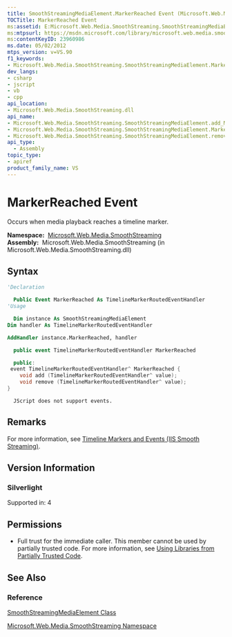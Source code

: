 ```yaml
---
title: SmoothStreamingMediaElement.MarkerReached Event (Microsoft.Web.Media.SmoothStreaming)
TOCTitle: MarkerReached Event
ms:assetid: E:Microsoft.Web.Media.SmoothStreaming.SmoothStreamingMediaElement.MarkerReached
ms:mtpsurl: https://msdn.microsoft.com/library/microsoft.web.media.smoothstreaming.smoothstreamingmediaelement.markerreached(v=VS.90)
ms:contentKeyID: 23960986
ms.date: 05/02/2012
mtps_version: v=VS.90
f1_keywords:
- Microsoft.Web.Media.SmoothStreaming.SmoothStreamingMediaElement.MarkerReached
dev_langs:
- csharp
- jscript
- vb
- cpp
api_location:
- Microsoft.Web.Media.SmoothStreaming.dll
api_name:
- Microsoft.Web.Media.SmoothStreaming.SmoothStreamingMediaElement.add_MarkerReached
- Microsoft.Web.Media.SmoothStreaming.SmoothStreamingMediaElement.MarkerReached
- Microsoft.Web.Media.SmoothStreaming.SmoothStreamingMediaElement.remove_MarkerReached
api_type:
  - Assembly
topic_type:
- apiref
product_family_name: VS
---
```


# MarkerReached Event

Occurs when media playback reaches a timeline marker.

**Namespace:**  [Microsoft.Web.Media.SmoothStreaming](microsoft-web-media-smoothstreaming-namespace_1.md)  
**Assembly:**  Microsoft.Web.Media.SmoothStreaming (in Microsoft.Web.Media.SmoothStreaming.dll)

## Syntax

```vb
'Declaration

  Public Event MarkerReached As TimelineMarkerRoutedEventHandler
'Usage

  Dim instance As SmoothStreamingMediaElement
Dim handler As TimelineMarkerRoutedEventHandler

AddHandler instance.MarkerReached, handler
```

```csharp
  public event TimelineMarkerRoutedEventHandler MarkerReached
```

```cpp
  public:
 event TimelineMarkerRoutedEventHandler^ MarkerReached {
    void add (TimelineMarkerRoutedEventHandler^ value);
    void remove (TimelineMarkerRoutedEventHandler^ value);
}
```

```jscript
  JScript does not support events.
```

## Remarks

For more information, see [Timeline Markers and Events (IIS Smooth Streaming)](timeline-markers-and-events.md).

## Version Information

### Silverlight

Supported in: 4  

## Permissions

  - Full trust for the immediate caller. This member cannot be used by partially trusted code. For more information, see [Using Libraries from Partially Trusted Code](https://msdn.microsoft.com/library/8skskf63).

## See Also

### Reference

[SmoothStreamingMediaElement Class](smoothstreamingmediaelement-class-microsoft-web-media-smoothstreaming_1.md)

[Microsoft.Web.Media.SmoothStreaming Namespace](microsoft-web-media-smoothstreaming-namespace_1.md)
